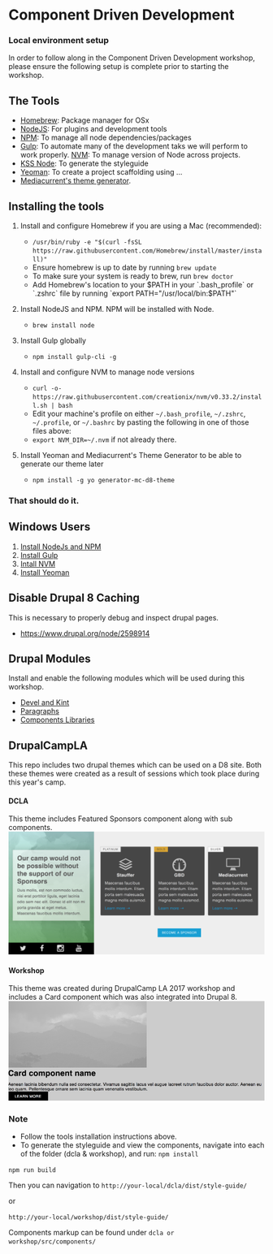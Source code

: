 # Component Driven Development
### Local environment setup

In order to follow along in the Component Driven Development workshop, please ensure the following setup is complete prior to starting the workshop.

## The Tools
* [Homebrew](https://brew.sh/): Package manager for OSx
* [NodeJS](https://nodejs.org/en/): For plugins and development tools
* [NPM](https://www.npmjs.com/):  To manage all node dependencies/packages
* [Gulp](https://gulpjs.com/): To automate many of the development taks we will perform
 to work properly.
[NVM](https://github.com/creationix/nvm): To manage version of Node across projects.
* [KSS Node](https://github.com/kss-node/kss-node/wiki/Quick-Start-Guide): To generate the styleguide
* [Yeoman](http://yeoman.io/):  To create a project scaffolding using ...
* [Mediacurrent's theme generator](https://github.com/mediacurrent/theme_generator_8).

## Installing the tools
1. Install and configure Homebrew if you are using a Mac (recommended):
   * `/usr/bin/ruby -e "$(curl -fsSL https://raw.githubusercontent.com/Homebrew/install/master/install)"`
   * Ensure homebrew is up to date by running `brew update`
   * To make sure your system is ready to brew, run `brew doctor`
   * Add Homebrew's location to your $PATH in your `.bash_profile` or `.zshrc` file by running `export PATH="/usr/local/bin:$PATH"`

2. Install NodeJS and NPM.  NPM will be installed with Node.
   * `brew install node`

3. Install Gulp globally
   * `npm install gulp-cli -g`

4. Install and configure NVM to manage node versions
   * `curl -o- https://raw.githubusercontent.com/creationix/nvm/v0.33.2/install.sh | bash`
   * Edit your machine's profile on either `~/.bash_profile`, `~/.zshrc`, `~/.profile`, or `~/.bashrc` by pasting the following in one of those files above:
   * `export NVM_DIR=~/.nvm` if not already there.

5. Install Yeoman and Mediacurrent's Theme Generator to be able to generate our theme later
   * `npm install -g yo generator-mc-d8-theme`


### That should do it.

## Windows Users
1. [Install NodeJs and NPM](http://blog.teamtreehouse.com/install-node-js-npm-windows)
2. [Install Gulp](https://gist.github.com/objarni/2ece180ddb69eb71564e)
3. [Intall NVM](https://github.com/coreybutler/nvm-windows)
4. [Install Yeoman](http://yeoman.io/codelab/setup.html)

## Disable Drupal 8 Caching
This is necessary to properly debug and inspect drupal pages.
* https://www.drupal.org/node/2598914

## Drupal Modules
Install and enable the following modules which will be used during this workshop.
* [Devel and Kint](https://www.drupal.org/project/devel)
* [Paragraphs](https://www.drupal.org/project/paragraphs)
* [Components Libraries](https://www.drupal.org/project/components)

## DrupalCampLA
This repo includes two drupal themes which can be used on a D8 site.  Both these themes were created as a result of sessions which took place during this year's camp.

#### DCLA
This theme includes Featured Sponsors component along with sub components.
![Featured Sponsors Component](/dcla.png "Featured Sponsors Component")

#### Workshop
This theme was created during DrupalCamp LA 2017 workshop and includes a Card component which was also integrated into Drupal 8.
![Card Component](/workshop.png "Card Component")

### Note
* Follow the tools installation instructions above.
* To generate the styleguide and view the components, navigate into each of the folder (dcla & workshop), and run:
`npm install`

`npm run build`

Then you can navigation to
`http://your-local/dcla/dist/style-guide/`

or

`http://your-local/workshop/dist/style-guide/`

Components markup can be found under `dcla or workshop/src/components/`



